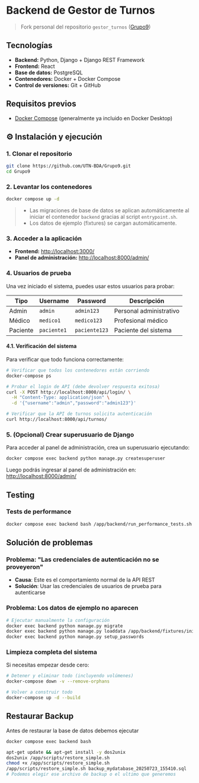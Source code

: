 # Backend de Gestor de Turnos

> Fork personal del repositorio `gestor_turnos` ([Grupo9](https://github.com/UTN-BDA/Grupo9))

## Tecnologías

- **Backend:** Python, Django + Django REST Framework
- **Frontend:** React
- **Base de datos:** PostgreSQL
- **Contenedores:** Docker + Docker Compose
- **Control de versiones:** Git + GitHub

## Requisitos previos

- [Docker Compose](https://docs.docker.com/compose/install/) (generalmente ya incluido en Docker Desktop)

## ⚙️ Instalación y ejecución

### 1. Clonar el repositorio

```bash
git clone https://github.com/UTN-BDA/Grupo9.git
cd Grupo9
```

### 2. Levantar los contenedores

```bash
docker compose up -d
```

> - Las migraciones de base de datos se aplican automáticamente al iniciar el contenedor `backend` gracias al script `entrypoint.sh`.
> - Los datos de ejemplo (fixtures) se cargan automáticamente.

### 3. Acceder a la aplicación

- **Frontend:** [http://localhost:3000/](http://localhost:3000/)
- **Panel de administración:** [http://localhost:8000/admin/](http://localhost:8000/admin/)

### 4. Usuarios de prueba

Una vez iniciado el sistema, puedes usar estos usuarios para probar:

| Tipo | Username | Password | Descripción |
|------|----------|----------|-------------|
| Admin | `admin` | `admin123` | Personal administrativo |
| Médico | `medico1` | `medico123` | Profesional médico |
| Paciente | `paciente1` | `paciente123` | Paciente del sistema |

#### 4.1. Verificación del sistema

Para verificar que todo funciona correctamente:

```bash
# Verificar que todos los contenedores están corriendo
docker-compose ps

# Probar el login de API (debe devolver respuesta exitosa)
curl -X POST http://localhost:8000/api/login/ \
  -H "Content-Type: application/json" \
  -d '{"username":"admin","password":"admin123"}'

# Verificar que la API de turnos solicita autenticación
curl http://localhost:8000/api/turnos/
```

### 5. (Opcional) Crear superusuario de Django

Para acceder al panel de administración, crea un superusuario ejecutando:

```bash
docker compose exec backend python manage.py createsuperuser
```

Luego podrás ingresar al panel de administración en: [http://localhost:8000/admin/](http://localhost:8000/admin/)

## Testing

### Tests de performance

```bash
docker compose exec backend bash /app/backend/run_performance_tests.sh
```

## Solución de problemas

### Problema: "Las credenciales de autenticación no se proveyeron"
- **Causa**: Este es el comportamiento normal de la API REST
- **Solución**: Usar las credenciales de usuarios de prueba para autenticarse


### Problema: Los datos de ejemplo no aparecen
```bash
# Ejecutar manualmente la configuración
docker exec backend python manage.py migrate
docker exec backend python manage.py loaddata /app/backend/fixtures/initial_data.json
docker exec backend python manage.py setup_passwords
```

### Limpieza completa del sistema
Si necesitas empezar desde cero:

```bash
# Detener y eliminar todo (incluyendo volúmenes)
docker-compose down -v --remove-orphans

# Volver a construir todo
docker-compose up -d --build
```

## Restaurar Backup

Antes de restaurar la base de datos debemos ejecutar

```bash
docker compose exec backend bash
```

```bash
apt-get update && apt-get install -y dos2unix
dos2unix /app/scripts/restore_simple.sh
chmod +x /app/scripts/restore_simple.sh
/app/scripts/restore_simple.sh backup_mydatabase_20250723_155410.sql
# Podemos elegir ese archivo de backup o el ultimo que generemos
```
